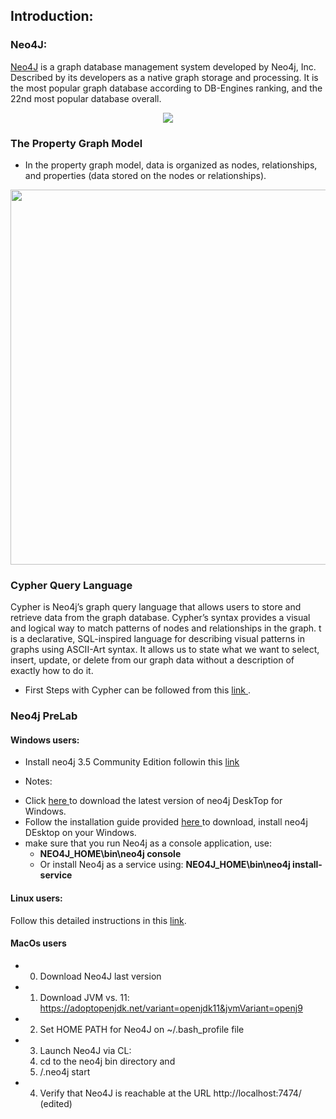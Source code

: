 ## Introduction:
### Neo4J:
   <a href="https://neo4j.com/">Neo4J</a>  is a graph database management system developed by Neo4j, Inc. Described by its developers as a native graph storage and processing. It is the most popular graph database according to DB-Engines ranking, and the 22nd most popular database overall.<br/>
<div style="text-align:center"><img src="https://neo4j.com/wp-content/themes/neo4jweb/assets/images/neo4j-logo-2015.png"></div>


### The Property Graph Model
* In the property graph model, data is organized as nodes, relationships, and properties (data stored on the nodes or relationships).

<div style="text-align:center"><img src= 'https://dist.neo4j.com/wp-content/uploads/property_graph_elements.jpg' width='600'></div>


###  Cypher Query Language

Cypher is Neo4j’s graph query language that allows users to store and retrieve data from the graph database. Cypher’s syntax provides a visual and logical way to match patterns of nodes and relationships in the graph.
t is a declarative, SQL-inspired language for describing visual patterns in graphs using ASCII-Art syntax. It allows us to state what we want to select, insert, update, or delete from our graph data without a description of exactly how to do it.

- First Steps with Cypher can be followed from this <a href='https://neo4j.com/developer/cypher/'>link </a>.

### Neo4j PreLab
#### Windows users:


- Install neo4j 3.5 Community Edition followin this <a href='https://neo4j.com/download-thanks/?edition=community&release=3.5.21&flavour=winzip&_ga=2.186751336.1137015944.1598288824-1813280835.1541597058'>link </a>

- Notes:

 * Click  <a href= 'https://neo4j.com/download-thanks-desktop/?edition=desktop&flavour=winstall64&release=1.3.4&offline=true'> here </a> to download the latest version of neo4j DeskTop for Windows.
 * Follow the installation guide provided <a href= 'https://neo4j.com/download-thanks-desktop/?edition=desktop&flavour=winstall64&release=1.3.4&offline=true#installation-guide' > here </a> to download, install neo4j DEsktop on your Windows.
 * make sure that you run Neo4j as a console application, use: 
     - <b> NEO4J_HOME\bin\neo4j console </b>
     - Or install Neo4j as a service using: <b>NEO4J_HOME\bin\neo4j install-service </b>
 
#### Linux users:

Follow this detailed instructions in this [link](https://neo4j.com/docs/operations-manual/current/installation/linux/).

#### MacOs users

- 0. Download Neo4J last version
- 1. Download JVM vs. 11:
https://adoptopenjdk.net/variant=openjdk11&jvmVariant=openj9
- 2. Set HOME PATH for Neo4J on ~/.bash_profile file
- 3. Launch Neo4J via CL:
    1. cd to the neo4j bin directory and
    2. /.neo4j start
- 4. Verify that Neo4J is reachable at the URL  http://localhost:7474/ (edited) 
